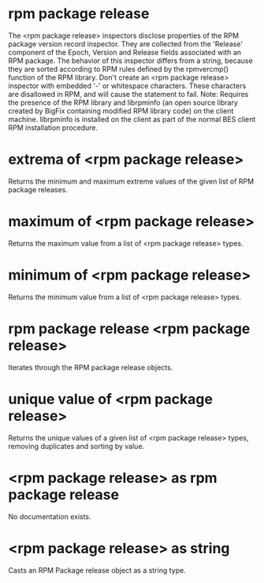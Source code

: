 # rpm package release

The &lt;rpm package release&gt; inspectors disclose properties of the RPM package version record inspector. They are collected from the &#39;Release&#39; component of the Epoch, Version and Release fields associated with an RPM package. The behavior of this inspector differs from a string, because they are sorted according to RPM rules defined by the rpmvercmp() function of the RPM library. Don&#39;t create an &lt;rpm package release&gt; inspector with embedded &#39;-&#39; or whitespace characters. These characters are disallowed in RPM, and will cause the statement to fail. Note: Requires the presence of the RPM library and librpminfo (an open source library created by BigFix containing modified RPM library code) on the client machine. librpminfo is installed on the client as part of the normal BES client RPM installation procedure.

# extrema of &lt;rpm package release&gt;

Returns the minimum and maximum extreme values of the given list of RPM package releases.

# maximum of &lt;rpm package release&gt;

Returns the maximum value from a list of &lt;rpm package release&gt; types.

# minimum of &lt;rpm package release&gt;

Returns the minimum value from a list of &lt;rpm package release&gt; types.

# rpm package release &lt;rpm package release&gt;

Iterates through the RPM package release objects.

# unique value of &lt;rpm package release&gt;

Returns the unique values of a given list of &lt;rpm package release&gt; types, removing duplicates and sorting by value.

# &lt;rpm package release&gt; as rpm package release

No documentation exists.

# &lt;rpm package release&gt; as string

Casts an RPM Package release object as a string type.
